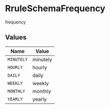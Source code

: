 # RruleSchemaFrequency

frequency


## Values

| Name       | Value      |
| ---------- | ---------- |
| `MINUTELY` | minutely   |
| `HOURLY`   | hourly     |
| `DAILY`    | daily      |
| `WEEKLY`   | weekly     |
| `MONTHLY`  | monthly    |
| `YEARLY`   | yearly     |